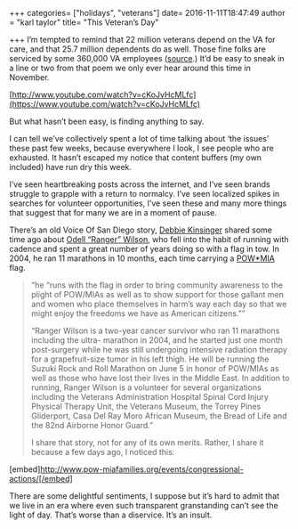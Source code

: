 +++
categories= ["holidays", "veterans"]
date= 2016-11-11T18:47:49 
author = "karl taylor"
title= "This Veteran’s Day"

+++
I’m tempted to remind that 22 million veterans depend on the VA for care, and that 25.7 million dependents do as well. Those fine folks are serviced by some 360,000 VA employees ([source](https://www.va.gov/budget/docs/summary/Fy2017-BudgetInBrief.pdf).) It’d be easy to sneak in a line or two from that poem we only ever hear around this time in November.

 [http://www.youtube.com/watch?v=cKoJvHcMLfc](https://www.youtube.com/watch?v=cKoJvHcMLfc)

 But what hasn’t been easy, is finding anything to say.

 I can tell we’ve collectively spent a lot of time talking about ‘the issues’ these past few weeks, because everywhere I look, I see people who are exhausted. It hasn’t escaped my notice that content buffers (my own included) have run dry this week.

 I’ve seen heartbreaking posts across the internet, and I’ve seen brands struggle to grapple with a return to normalcy. I’ve seen localized spikes in searches for volunteer opportunities, I’ve seen these and many more things that suggest that for many we are in a moment of pause.

 There’s an old Voice Of San Diego story, [Debbie Kinsinger](https://twitter.com/happydeb2) shared some time ago about [Odell “Ranger” Wilson](http://www.voiceofsandiego.org/topics/news/ranger-wilson-why-i-run/), who fell into the habit of running with cadence and spent a great number of years doing so with a flag in tow. In 2004, he ran 11 marathons in 10 months, each time carrying a [POW*MIA](http://www.pow-miafamilies.org/partners-and-supporters/you-can-help/) flag.


> “he “runs with the flag in order to bring community awareness to the plight of POW/MIAs as well as to show support for those gallant men and women who place themselves in harm’s way each day so that we might enjoy the freedoms we have as American citizens.””
>
>  
> “Ranger Wilson is a two-year cancer survivor who ran 11 marathons including the ultra- marathon in 2004, and he started just one month post-surgery while he was still undergoing intensive radiation therapy for a grapefruit-size tumor in his left thigh. He will be running the Suzuki Rock and Roll Marathon on June 5 in honor of POW/MIAs as well as those who have lost their lives in the Middle East. In addition to running, Ranger Wilson is a volunteer for several organizations including the Veterans Administration Hospital Spinal Cord Injury Physical Therapy Unit, the Veterans Museum, the Torrey Pines Gliderport, Casa Del Ray Moro African Museum, the Bread of Life and the 82nd Airborne Honor Guard.”
>
>  I share that story, not for any of its own merits. Rather, I share it because a few days ago, I noticed this:

 [embed]http://www.pow-miafamilies.org/events/congressional-actions/[/embed]

 There are some delightful sentiments, I suppose but it’s hard to admit that we live in an era where even such transparent granstanding can’t see the light of day. That’s worse than a diservice. It’s an insult.
